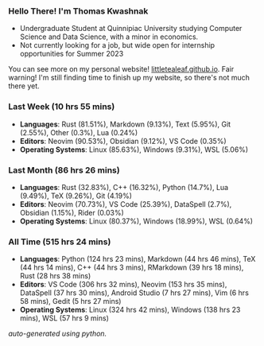 
### Hello There! I'm Thomas Kwashnak

- Undergraduate Student at Quinnipiac University studying Computer Science and Data Science, with a minor in economics.
- Not currently looking for a job, but wide open for internship opportunities for Summer 2023

You can see more on my personal website! [littletealeaf.github.io](https://littletealeaf.github.io). Fair warning! I'm still finding time to finish up my website, so there's not much there yet.

### Last Week (10 hrs 55 mins)
- **Languages**: Rust (81.51%), Markdown (9.13%), Text (5.95%), Git (2.55%), Other (0.3%), Lua (0.24%)
- **Editors**: Neovim (90.53%), Obsidian (9.12%), VS Code (0.35%)
- **Operating Systems**: Linux (85.63%), Windows (9.31%), WSL (5.06%)
    
### Last Month (86 hrs 26 mins)
- **Languages**: Rust (32.83%), C++ (16.32%), Python (14.7%), Lua (9.49%), TeX (9.26%), Git (4.19%)
- **Editors**: Neovim (70.73%), VS Code (25.39%), DataSpell (2.7%), Obsidian (1.15%), Rider (0.03%)
- **Operating Systems**: Linux (80.37%), Windows (18.99%), WSL (0.64%)
    
### All Time (515 hrs 24 mins)
- **Languages**: Python (124 hrs 23 mins), Markdown (44 hrs 46 mins), TeX (44 hrs 14 mins), C++ (44 hrs 3 mins), RMarkdown (39 hrs 18 mins), Rust (28 hrs 38 mins)
- **Editors**: VS Code (306 hrs 32 mins), Neovim (153 hrs 35 mins), DataSpell (37 hrs 30 mins), Android Studio (7 hrs 27 mins), Vim (6 hrs 58 mins), Gedit (5 hrs 27 mins)
- **Operating Systems**: Linux (324 hrs 42 mins), Windows (138 hrs 23 mins), WSL (57 hrs 9 mins)
    

*auto-generated using python.*

